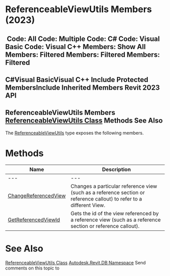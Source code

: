 # ReferenceableViewUtils Members (2023)

﻿
 Code: All Code: Multiple Code: C# Code: Visual Basic Code: Visual C++  Members: Show All Members: Filtered Members: Filtered Members: Filtered   
---  
C#Visual BasicVisual C++
Include Protected MembersInclude Inherited Members
Revit 2023 API  
---  
ReferenceableViewUtils Members  
[ReferenceableViewUtils Class](5e671f1d-7423-0a2c-e0c3-915b3dff92ed.md "ReferenceableViewUtils Class") Methods See Also  
---  
The [ReferenceableViewUtils](5e671f1d-7423-0a2c-e0c3-915b3dff92ed.md "ReferenceableViewUtils Class") type exposes the following members.
# Methods
| Name | Description |
| --- | --- |
| --- | --- | --- |
| [ChangeReferencedView](e62f67ee-ee95-8ffb-7896-22cce7280066.md "ChangeReferencedView Method") | Changes a particular reference view (such as a reference section or reference callout) to refer to a different View. |
| [GetReferencedViewId](055ef271-6d6f-1891-b8e4-275dbdeca9f9.md "GetReferencedViewId Method") | Gets the id of the view referenced by a reference view (such as a reference section or reference callout). |

# See Also
[ReferenceableViewUtils Class](5e671f1d-7423-0a2c-e0c3-915b3dff92ed.md "ReferenceableViewUtils Class")
[Autodesk.Revit.DB Namespace](87546ba7-461b-c646-cbb1-2cb8f5bff8b2.md "Autodesk.Revit.DB Namespace")
Send comments on this topic to 